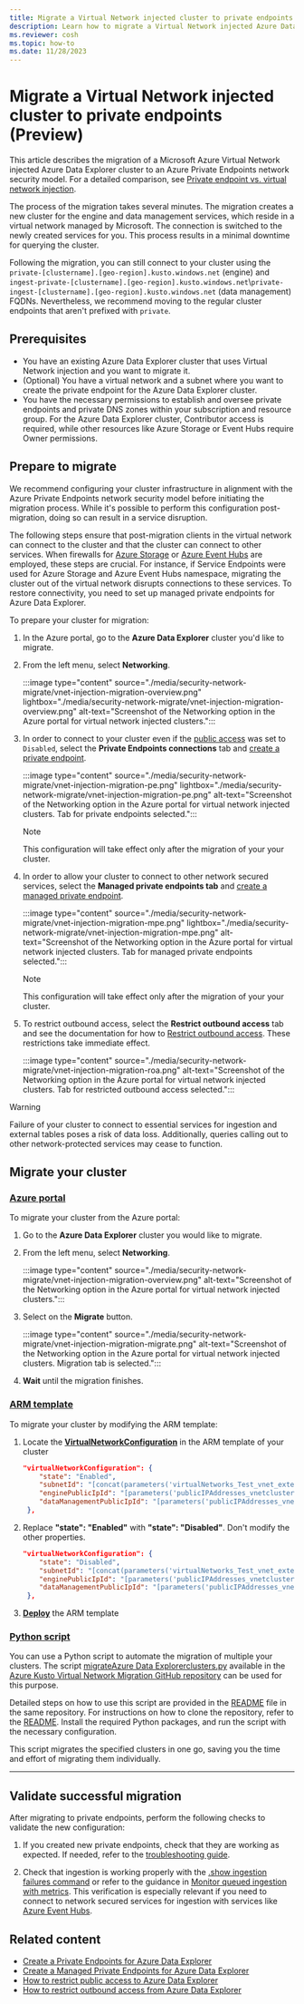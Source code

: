 ```yaml
---
title: Migrate a Virtual Network injected cluster to private endpoints
description: Learn how to migrate a Virtual Network injected Azure Data Explorer cluster to private endpoints.
ms.reviewer: cosh
ms.topic: how-to
ms.date: 11/28/2023
---
```


# Migrate a Virtual Network injected cluster to private endpoints (Preview)

This article describes the migration of a Microsoft Azure Virtual Network injected Azure Data Explorer cluster to an Azure Private Endpoints network security model. For a detailed comparison, see [Private endpoint vs. virtual network injection](security-network-overview.md#private-endpoint-vs-virtual-network-injection).

The process of the migration takes several minutes. The migration creates a new cluster for the engine and data management services, which reside in a virtual network managed by Microsoft. The connection is switched to the newly created services for you. This process results in a minimal downtime for querying the cluster.

Following the migration, you can still connect to your cluster using the `private-[clustername].[geo-region].kusto.windows.net` (engine) and `ingest-private-[clustername].[geo-region].kusto.windows.net`\\`private-ingest-[clustername].[geo-region].kusto.windows.net` (data management) FQDNs. Nevertheless, we recommend moving to the regular cluster endpoints that aren't prefixed with `private`.

## Prerequisites

- You have an existing Azure Data Explorer cluster that uses Virtual Network injection and you want to migrate it.
- (Optional) You have a virtual network and a subnet where you want to create the private endpoint for the Azure Data Explorer cluster.
- You have the necessary permissions to establish and oversee private endpoints and private DNS zones within your subscription and resource group. For the Azure Data Explorer cluster, Contributor access is required, while other resources like Azure Storage or Event Hubs require Owner permissions.

## Prepare to migrate

We recommend configuring your cluster infrastructure in alignment with the Azure Private Endpoints network security model before initiating the migration process. While it's possible to perform this configuration post-migration, doing so can result in a service disruption.

The following steps ensure that post-migration clients in the virtual network can connect to the cluster and that the cluster can connect to other services. When firewalls for [Azure Storage](/azure/storage/common/storage-network-security) or [Azure Event Hubs](/azure/event-hubs/event-hubs-ip-filtering) are employed, these steps are crucial. For instance, if Service Endpoints were used for Azure Storage and Azure Event Hubs namespace, migrating the cluster out of the virtual network disrupts connections to these services. To restore connectivity, you need to set up managed private endpoints for Azure Data Explorer.

To prepare your cluster for migration:

1. In the Azure portal, go to the **Azure Data Explorer** cluster you'd like to migrate.

1. From the left menu, select **Networking**.

   :::image type="content" source="./media/security-network-migrate/vnet-injection-migration-overview.png" lightbox="./media/security-network-migrate/vnet-injection-migration-overview.png" alt-text="Screenshot of the Networking option in the Azure portal for virtual network injected clusters.":::

1. In order to connect to your cluster even if the [public access](security-network-restrict-public-access.md) was set to `Disabled`, select the **Private Endpoints connections** tab and [create a private endpoint](security-network-private-endpoint-create.md).

    :::image type="content" source="./media/security-network-migrate/vnet-injection-migration-pe.png" lightbox="./media/security-network-migrate/vnet-injection-migration-pe.png" alt-text="Screenshot of the Networking option in the Azure portal for virtual network injected clusters. Tab for private endpoints selected.":::

    > [!NOTE]
    > This configuration will take effect only after the migration of your your cluster.

1. In order to allow your cluster to connect to other network secured services, select the **Managed private endpoints tab** and [create a managed private endpoint](security-network-managed-private-endpoint-create.md).

    :::image type="content" source="./media/security-network-migrate/vnet-injection-migration-mpe.png" lightbox="./media/security-network-migrate/vnet-injection-migration-mpe.png" alt-text="Screenshot of the Networking option in the Azure portal for virtual network injected clusters. Tab for managed private endpoints selected.":::

    > [!NOTE]
    > This configuration will take effect only after the migration of your your cluster.

1. To restrict outbound access, select the **Restrict outbound access** tab and see the documentation for how to [Restrict outbound access](security-network-restrict-outbound-access.md). These restrictions take immediate effect.

    :::image type="content" source="./media/security-network-migrate/vnet-injection-migration-roa.png" alt-text="Screenshot of the Networking option in the Azure portal for virtual network injected clusters. Tab for restricted outbound access selected.":::

> [!WARNING]
> Failure of your cluster to connect to essential services for ingestion and external tables poses a risk of data loss. Additionally, queries calling out to other network-protected services may cease to function.

## Migrate your cluster

### [Azure portal](#tab/portal)

To migrate your cluster from the Azure portal:

1. Go to the **Azure Data Explorer** cluster you would like to migrate.

1. From the left menu, select **Networking**.

   :::image type="content" source="./media/security-network-migrate/vnet-injection-migration-overview.png" alt-text="Screenshot of the Networking option in the Azure portal for virtual network injected clusters.":::

1. Select on the **Migrate** button.

   :::image type="content" source="./media/security-network-migrate/vnet-injection-migration-migrate.png" alt-text="Screenshot of the Networking option in the Azure portal for virtual network injected clusters. Migration tab is selected.":::

1. **Wait** until the migration finishes.

### [ARM template](#tab/arm)

To migrate your cluster by modifying the ARM template:

1. Locate the [**VirtualNetworkConfiguration**](/azure/templates/microsoft.kusto/clusters?pivots=deployment-language-arm-template#virtualnetworkconfiguration-1) in the ARM template of your cluster

   ```json
   "virtualNetworkConfiguration": {
       "state": "Enabled",
       "subnetId": "[concat(parameters('virtualNetworks_Test_vnet_externalid'), '/subnets/newsubnet')]",
       "enginePublicIpId": "[parameters('publicIPAddresses_vnetclusterwestus3engine_externalid')]",
       "dataManagementPublicIpId": "[parameters('publicIPAddresses_vnetclusterwestus3dm_externalid')]"
    },
   ```

1. Replace **"state": "Enabled"** with **"state": "Disabled"**. Don't modify the other properties.

   ```json
   "virtualNetworkConfiguration": {
       "state": "Disabled",
       "subnetId": "[concat(parameters('virtualNetworks_Test_vnet_externalid'), '/subnets/newsubnet')]",
       "enginePublicIpId": "[parameters('publicIPAddresses_vnetclusterwestus3engine_externalid')]",
       "dataManagementPublicIpId": "[parameters('publicIPAddresses_vnetclusterwestus3dm_externalid')]"
    },
   ```

1. [**Deploy**](/azure/azure-resource-manager/templates/deployment-tutorial-local-template?tabs=azure-powershell) the ARM template

### [Python script](#tab/python)

You can use a Python script to automate the migration of multiple your clusters. The script [migrateAzure Data Explorerclusters.py](https://github.com/Azure/azure-kusto-vnet-migration/blob/main/python/migrateADXclusters.py) available in the [Azure Kusto Virtual Network Migration GitHub repository](https://github.com/Azure/azure-kusto-vnet-migration) can be used for this purpose.

Detailed steps on how to use this script are provided in the [README](https://github.com/Azure/azure-kusto-vnet-migration/blob/main/python/README.md) file in the same repository. For instructions on how to clone the repository, refer to the [README](https://github.com/Azure/azure-kusto-vnet-migration/blob/main/python/README.md). Install the required Python packages, and run the script with the necessary configuration.

This script migrates the specified clusters in one go, saving you the time and effort of migrating them individually.

---

## Validate successful migration

After migrating to private endpoints, perform the following checks to validate the new configuration:

1. If you created new private endpoints, check that they are working as expected. If needed, refer to the [troubleshooting guide](security-network-private-endpoint-troubleshoot.md).

1. Check that ingestion is working properly with the [.show ingestion failures command](kusto/management/ingestionfailures.md) or refer to the guidance in [Monitor queued ingestion with metrics](/azure/data-explorer/monitor-queued-ingestion). This verification is especially relevant if you need to connect to network secured services for ingestion with services like [Azure Event Hubs](ingest-data-event-hub.md).

## Related content

- [Create a Private Endpoints for Azure Data Explorer](security-network-private-endpoint-create.md)
- [Create a Managed Private Endpoints for Azure Data Explorer](security-network-managed-private-endpoint-create.md)
- [How to restrict public access to Azure Data Explorer](security-network-restrict-public-access.md)
- [How to restrict outbound access from Azure Data Explorer](security-network-restrict-outbound-access.md)
